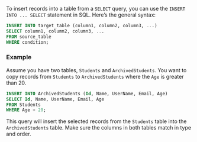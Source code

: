 To insert records into a table from a `SELECT` query, you can use the `INSERT INTO ... SELECT` statement in SQL. Here’s the general syntax:

```sql
INSERT INTO target_table (column1, column2, column3, ...)
SELECT column1, column2, column3, ...
FROM source_table
WHERE condition;
```

### Example
Assume you have two tables, `Students` and `ArchivedStudents`. You want to copy records from `Students` to `ArchivedStudents` where the `Age` is greater than 20.

```sql
INSERT INTO ArchivedStudents (Id, Name, UserName, Email, Age)
SELECT Id, Name, UserName, Email, Age
FROM Students
WHERE Age > 20;
```

This query will insert the selected records from the `Students` table into the `ArchivedStudents` table. Make sure the columns in both tables match in type and order.